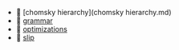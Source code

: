 * 📄 [chomsky hierarchy](chomsky hierarchy.md)
* 📄 [grammar](grammar.md)
* 📄 [optimizations](../compiler/optimizations.md)
* 📄 [slip](slip.md)
